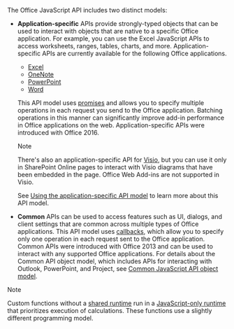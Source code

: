 The Office JavaScript API includes two distinct models:

- **Application-specific** APIs provide strongly-typed objects that can be used to interact with objects that are native to a specific Office application. For example, you can use the Excel JavaScript APIs to access worksheets, ranges, tables, charts, and more. Application-specific APIs are currently available for the following Office applications.

    - [Excel](../reference/overview/excel-add-ins-reference-overview.md)
    - [OneNote](../reference/overview/onenote-add-ins-javascript-reference.md)
    - [PowerPoint](../reference/overview/powerpoint-add-ins-reference-overview.md)
    - [Word](../reference/overview/word-add-ins-reference-overview.md)

    This API model uses [promises](https://developer.mozilla.org/docs/Web/JavaScript/Reference/Global_Objects/Promise) and allows you to specify multiple operations in each request you send to the Office application. Batching operations in this manner can significantly improve add-in performance in Office applications on the web. Application-specific APIs were introduced with Office 2016.

    > [!NOTE]
    > There's also an application-specific API for [Visio](../visio/visio-overview.md), but you can use it only in SharePoint Online pages to interact with Visio diagrams that have been embedded in the page. Office Web Add-ins are not supported in Visio.

    See [Using the application-specific API model](../develop/application-specific-api-model.md) to learn more about this API model.

- **Common** APIs can be used to access features such as UI, dialogs, and client settings that are common across multiple types of Office applications. This API model uses [callbacks](https://developer.mozilla.org/docs/Glossary/Callback_function), which allow you to specify only one operation in each request sent to the Office application. Common APIs were introduced with Office 2013 and can be used to interact with any supported Office applications. For details about the Common API object model, which includes APIs for interacting with Outlook, PowerPoint, and Project, see [Common JavaScript API object model](../develop/office-javascript-api-object-model.md).

> [!NOTE]
> Custom functions without a [shared runtime](../testing/runtimes.md#shared-runtime) run in a [JavaScript-only runtime](../testing/runtimes.md#javascript-only-runtime) that prioritizes execution of calculations. These functions use a slightly different programming model.
